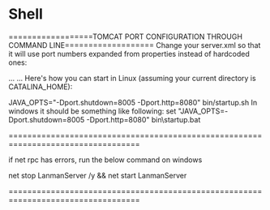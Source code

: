 # Shell

==================TOMCAT PORT CONFIGURATION THROUGH COMMAND LINE===================
Change your server.xml so that it will use port numbers expanded from properties instead of hardcoded ones:

<Server port="${port.shutdown}" shutdown="SHUTDOWN">
...
  <Connector port="${port.http}" protocol="HTTP/1.1"/>
...
</Server>
Here's how you can start in Linux (assuming your current directory is CATALINA_HOME):

 JAVA_OPTS="-Dport.shutdown=8005 -Dport.http=8080" bin/startup.sh
In windows it should be something like following: 
set "JAVA_OPTS=-Dport.shutdown=8005 -Dport.http=8080"
bin\startup.bat

==================================================================================


if net rpc has errors, run the below command on windows 

net stop LanmanServer /y && net start LanmanServer

==================================================================================

